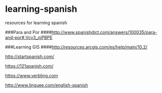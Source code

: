 # learning-spanish
resources for learning spanish

###Para and Por
####http://www.spanishdict.com/answers/100035/para-and-por#.Vcv3_niPBPE

###Learning GIS
####http://resources.arcgis.com/es/help/main/10.2/

http://startspanish.com/

https://121spanish.com/

https://www.verbling.com

http://www.linguee.com/english-spanish

